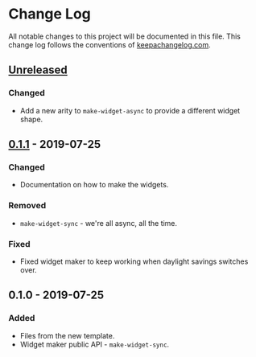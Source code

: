 # Change Log
All notable changes to this project will be documented in this file. This change log follows the conventions of [keepachangelog.com](http://keepachangelog.com/).

## [Unreleased]
### Changed
- Add a new arity to `make-widget-async` to provide a different widget shape.

## [0.1.1] - 2019-07-25
### Changed
- Documentation on how to make the widgets.

### Removed
- `make-widget-sync` - we're all async, all the time.

### Fixed
- Fixed widget maker to keep working when daylight savings switches over.

## 0.1.0 - 2019-07-25
### Added
- Files from the new template.
- Widget maker public API - `make-widget-sync`.

[Unreleased]: https://github.com/your-name/bff/compare/0.1.1...HEAD
[0.1.1]: https://github.com/your-name/bff/compare/0.1.0...0.1.1
